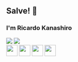 ## Salve! 👋

### I'm Ricardo Kanashiro

<div>
    <img src='https://github-readme-stats.vercel.app/api/top-langs/?username=ricardokanashiro&layout=compact&theme=tokyonight'>
    <img src='https://github-readme-stats.vercel.app/api?username=ricardokanshiro&layout=compact&theme=dark&show_icons=true'>
</div>

<div>
    <img src="https://cdn.jsdelivr.net/gh/devicons/devicon/icons/html5/html5-original.svg" height='30'/>
    <img src="https://cdn.jsdelivr.net/gh/devicons/devicon/icons/css3/css3-original.svg" height='30' />
    <img src="https://cdn.jsdelivr.net/gh/devicons/devicon/icons/javascript/javascript-original.svg" height='30' />
    <img src="https://cdn.jsdelivr.net/gh/devicons/devicon/icons/tailwindcss/tailwindcss-plain.svg" height='30' />
</div>